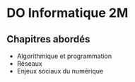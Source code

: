 # DO Informatique 2M

## Chapitres abordés

- Algorithmique et programmation
- Réseaux
- Enjeux sociaux du numérique
